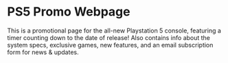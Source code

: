 # PS5 Promo Webpage

This is a promotional page for the all-new Playstation 5 console, featuring a timer counting down to the date of release! Also contains info about the system specs, exclusive games, new features, and an email subscription form for news & updates.
